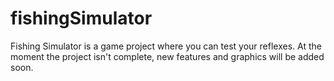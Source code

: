 # fishingSimulator
Fishing Simulator is a game project where you can test your reflexes. 
At the moment the project isn't complete, new features and graphics will be added soon.
